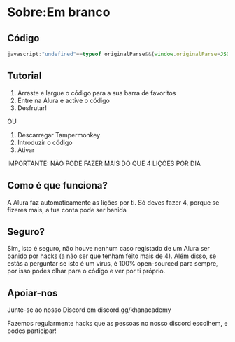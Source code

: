 # Sobre:Em branco

## Código

```js
javascript:"undefined"==typeof originalParse&&(window.originalParse=JSON.parse),console.log("if you look in the console you WILL see a error, they save it as a question though so I'm not worried about it right now."),JSON.parse=function(o,t){let e=originalParse(o,t);try{const o=JSON.parse(e.data.assessmentItem.item.itemData);o.question&&o.question.content&&o.question.content[1]===o.question.content[1].toUpperCase()&&(console.log(o),o.question.content="pt"===location.hostname.split(".")[0]?"Selecione uma opção de resposta.":"Please select a answer choice.\n [[☃ radio 1]] [[☃ explanation 1]]",o.question.widgets={"radio 1":{options:{choices:[{content:"pt"===location.hostname.split(".")[0]?"Correcto":"Correct",correct:!0},{content:"pt"===location.hostname.split(".")[0]?"Incorrecto":"Incorrect",correct:!1}]}},"explanation 1":{options:{explanation:"discord.gg/khanacademy",hidePrompt:"",showPrompt:"Discord"}}},e.data.assessmentItem.item.itemData=JSON.stringify(o))}catch(o){}return e},location.softReload=()=>{const o=document.getElementsByTagName("html")[0].outerHTML;document.open(),document.write(o),document.close()},location.softReload(),console.error=function(){};
```  

## Tutorial 

1) Arraste e largue o código para a sua barra de favoritos
2) Entre na Alura e active o código
3) Desfrutar!

OU

1. Descarregar Tampermonkey
2. Introduzir o código
3. Ativar

IMPORTANTE: NÃO PODE FAZER MAIS DO QUE 4 LIÇÕES POR DIA

## Como é que funciona?

A Alura faz automaticamente as lições por ti. Só deves fazer 4, porque se fizeres mais, a tua conta pode ser banida

## Seguro?

Sim, isto é seguro, não houve nenhum caso registado de um Alura ser banido por hacks (a não ser que tenham feito mais de 4). Além disso, se estás a perguntar se isto é um vírus, é 100% open-sourced para sempre, por isso podes olhar para o código e ver por ti próprio.

## Apoiar-nos

Junte-se ao nosso Discord em discord.gg/khanacademy 

Fazemos regularmente hacks que as pessoas no nosso discord escolhem, e podes participar!
